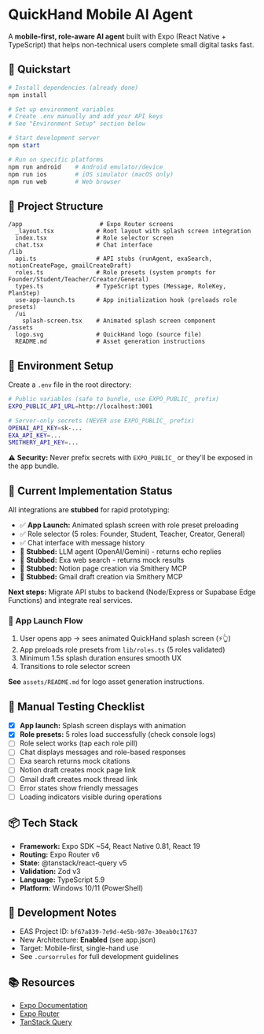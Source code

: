 # QuickHand Mobile AI Agent

A **mobile-first, role-aware AI agent** built with Expo (React Native + TypeScript) that helps non-technical users complete small digital tasks fast.

## 🚀 Quickstart

```powershell
# Install dependencies (already done)
npm install

# Set up environment variables
# Create .env manually and add your API keys
# See "Environment Setup" section below

# Start development server
npm start

# Run on specific platforms
npm run android    # Android emulator/device
npm run ios        # iOS simulator (macOS only)
npm run web        # Web browser
```

## 📁 Project Structure

```
/app                      # Expo Router screens
  _layout.tsx            # Root layout with splash screen integration
  index.tsx              # Role selector screen
  chat.tsx               # Chat interface
/lib
  api.ts                 # API stubs (runAgent, exaSearch, notionCreatePage, gmailCreateDraft)
  roles.ts               # Role presets (system prompts for Founder/Student/Teacher/Creator/General)
  types.ts               # TypeScript types (Message, RoleKey, PlanStep)
  use-app-launch.ts      # App initialization hook (preloads role presets)
  /ui
    splash-screen.tsx    # Animated splash screen component
/assets
  logo.svg               # QuickHand logo (source file)
  README.md              # Asset generation instructions
```

## 🔧 Environment Setup

Create a `.env` file in the root directory:

```bash
# Public variables (safe to bundle, use EXPO_PUBLIC_ prefix)
EXPO_PUBLIC_API_URL=http://localhost:3001

# Server-only secrets (NEVER use EXPO_PUBLIC_ prefix)
OPENAI_API_KEY=sk-...
EXA_API_KEY=...
SMITHERY_API_KEY=...
```

⚠️ **Security:** Never prefix secrets with `EXPO_PUBLIC_` or they'll be exposed in the app bundle.

## 🎯 Current Implementation Status

All integrations are **stubbed** for rapid prototyping:

- ✅ **App Launch:** Animated splash screen with role preset preloading
- ✅ Role selector (5 roles: Founder, Student, Teacher, Creator, General)
- ✅ Chat interface with message history
- 🚧 **Stubbed:** LLM agent (OpenAI/Gemini) - returns echo replies
- 🚧 **Stubbed:** Exa web search - returns mock results
- 🚧 **Stubbed:** Notion page creation via Smithery MCP
- 🚧 **Stubbed:** Gmail draft creation via Smithery MCP

**Next steps:** Migrate API stubs to backend (Node/Express or Supabase Edge Functions) and integrate real services.

### 🎨 App Launch Flow
1. User opens app → sees animated QuickHand splash screen (⚡👆)
2. App preloads role presets from `lib/roles.ts` (5 roles validated)
3. Minimum 1.5s splash duration ensures smooth UX
4. Transitions to role selector screen

**See** `assets/README.md` for logo asset generation instructions.

## 🧪 Manual Testing Checklist

- [x] **App launch:** Splash screen displays with animation
- [x] **Role presets:** 5 roles load successfully (check console logs)
- [ ] Role select works (tap each role pill)
- [ ] Chat displays messages and role-based responses
- [ ] Exa search returns mock citations
- [ ] Notion draft creates mock page link
- [ ] Gmail draft creates mock thread link
- [ ] Error states show friendly messages
- [ ] Loading indicators visible during operations

## 📦 Tech Stack

- **Framework:** Expo SDK ~54, React Native 0.81, React 19
- **Routing:** Expo Router v6
- **State:** @tanstack/react-query v5
- **Validation:** Zod v3
- **Language:** TypeScript 5.9
- **Platform:** Windows 10/11 (PowerShell)

## 🔨 Development Notes

- EAS Project ID: `bf67a839-7e9d-4e5b-987e-30eab0c17637`
- New Architecture: **Enabled** (see app.json)
- Target: Mobile-first, single-hand use
- See `.cursorrules` for full development guidelines

## 📚 Resources

- [Expo Documentation](https://docs.expo.dev/)
- [Expo Router](https://docs.expo.dev/router/introduction/)
- [TanStack Query](https://tanstack.com/query/latest)
